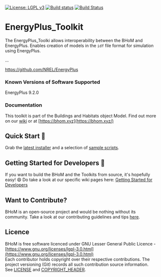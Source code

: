 [![License: LGPL v3](https://img.shields.io/badge/License-LGPL%20v3-blue.svg)](https://www.gnu.org/licenses/lgpl-3.0) [![Build status](https://ci.appveyor.com/api/projects/status/t9ww88s580f6wqal/branch/master?svg=true)](https://ci.appveyor.com/project/BHoMBot/energyplus-toolkit/branch/master) [![Build Status](https://dev.azure.com/BHoMBot/BHoM/_apis/build/status/EnergyPlus_Toolkit/EnergyPlus_Toolkit.CheckCore?branchName=master)](https://dev.azure.com/BHoMBot/BHoM/_build/latest?definitionId=201&branchName=master)

# EnergyPlus_Toolkit 

The EnergyPlus_Toolki allows interoperability between the BHoM and EnergyPlus. Enables creation of models in the `idf` file format for simulation using EnergyPlus.

...

https://github.com/NREL/EnergyPlus

### Known Versions of Software Supported
EnergyPlus 9.2.0

### Documentation
<!---
For more information about functionality see [the EnergyPlus_Toolkit wiki](https://github.com/BHoM/EnergyPlus_Toolkit/wiki)

---
-->
This toolkit is part of the Buildings and Habitats object Model. Find out more on our [wiki](https://github.com/BHoM/documentation/wiki) or at [https://bhom.xyz](https://bhom.xyz/)

## Quick Start 🚀 

Grab the [latest installer](https://bhom.xyz/) and a selection of [sample scripts](https://github.com/BHoM/samples).


## Getting Started for Developers 🤖 

If you want to build the BHoM and the Toolkits from source, it's hopefully easy! 😄 
Do take a look at our specific wiki pages here: [Getting Started for Developers](https://bhom.xyz/documentation/Contributing/Getting-started-for-developers/)


## Want to Contribute? ##

BHoM is an open-source project and would be nothing without its community. Take a look at our contributing guidelines and tips [here](https://github.com/BHoM/BHoM/blob/main/CONTRIBUTING.md).


## Licence ##

BHoM is free software licenced under GNU Lesser General Public Licence - [https://www.gnu.org/licenses/lgpl-3.0.html](https://www.gnu.org/licenses/lgpl-3.0.html)  
Each contributor holds copyright over their respective contributions.
The project versioning (Git) records all such contribution source information.
See [LICENSE](https://github.com/BHoM/BHoM/blob/main/LICENSE) and [COPYRIGHT_HEADER](https://github.com/BHoM/BHoM/blob/main/COPYRIGHT_HEADER.txt).
